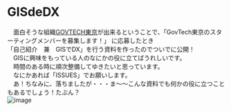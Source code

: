 # GISdeDX
　面白そうな組織[GOVTECH東京](https://www.digitalservice.metro.tokyo.lg.jp/govtech/)が出来るということで、「GovTech東京のスターティングメンバーを募集します！」 に応募したとき  
「自己紹介　兼　GISでDX」を行う資料を作ったのでついでに公開！  
　GISに興味をもっている人のなにかの役に立てばうれしいです。  
　時間のある時に順次整備してゆきたいと思っています。  
　なにかあれば「ISSUES」でお願いします。  
　あ！ちなみに、落ちましたが・・・ま～～こんな資料でも何かの役に立つこともあるでしょう！たぶん？  
![image](https://github.com/yamamoto-ryuzo/GISdeDX/assets/86514652/928b64ba-de29-427f-8e3c-7ebe3dcf3e0b)
